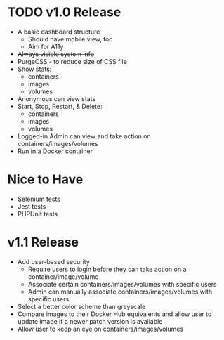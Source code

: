 # TODO v1.0 Release

* A basic dashboard structure
    * Should have mobile view, too
    * Aim for A11y
* ~~Always visible system info~~
* PurgeCSS - to reduce size of CSS file
* Show stats:
    * containers
    * images
    * volumes
* Anonymous can view stats
* Start, Stop, Restart, & Delete:
    * containers
    * images
    * volumes
* Logged-in Admin can view and take action on containers/images/volumes
* Run in a Docker container

# Nice to Have

* Selenium tests
* Jest tests
* PHPUnit tests

# v1.1 Release
 
* Add user-based security
    * Require users to login before they can take action on a container/image/volume
    * Associate certain containers/images/volumes with specific users
    * Admin can manually associate containers/images/volumes with specific users
* Select a better color scheme than greyscale
* Compare images to their Docker Hub equivalents and allow user to update image if a newer patch version is available
* Allow user to keep an eye on containers/images/volumes
